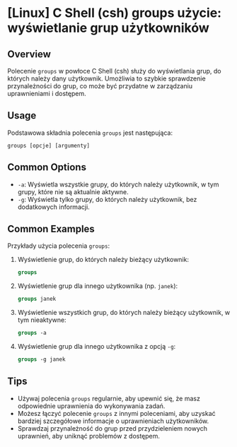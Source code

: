 # [Linux] C Shell (csh) groups użycie: wyświetlanie grup użytkowników

## Overview
Polecenie `groups` w powłoce C Shell (csh) służy do wyświetlania grup, do których należy dany użytkownik. Umożliwia to szybkie sprawdzenie przynależności do grup, co może być przydatne w zarządzaniu uprawnieniami i dostępem.

## Usage
Podstawowa składnia polecenia `groups` jest następująca:

```
groups [opcje] [argumenty]
```

## Common Options
- `-a`: Wyświetla wszystkie grupy, do których należy użytkownik, w tym grupy, które nie są aktualnie aktywne.
- `-g`: Wyświetla tylko grupy, do których należy użytkownik, bez dodatkowych informacji.

## Common Examples
Przykłady użycia polecenia `groups`:

1. Wyświetlenie grup, do których należy bieżący użytkownik:
   ```csh
   groups
   ```

2. Wyświetlenie grup dla innego użytkownika (np. `janek`):
   ```csh
   groups janek
   ```

3. Wyświetlenie wszystkich grup, do których należy bieżący użytkownik, w tym nieaktywne:
   ```csh
   groups -a
   ```

4. Wyświetlenie grup dla innego użytkownika z opcją `-g`:
   ```csh
   groups -g janek
   ```

## Tips
- Używaj polecenia `groups` regularnie, aby upewnić się, że masz odpowiednie uprawnienia do wykonywania zadań.
- Możesz łączyć polecenie `groups` z innymi poleceniami, aby uzyskać bardziej szczegółowe informacje o uprawnieniach użytkowników.
- Sprawdzaj przynależność do grup przed przydzieleniem nowych uprawnień, aby uniknąć problemów z dostępem.